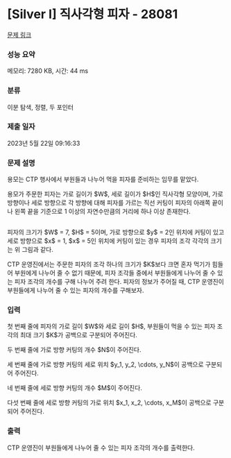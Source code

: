 # [Silver I] 직사각형 피자 - 28081 

[문제 링크](https://www.acmicpc.net/problem/28081) 

### 성능 요약

메모리: 7280 KB, 시간: 44 ms

### 분류

이분 탐색, 정렬, 두 포인터

### 제출 일자

2023년 5월 22일 09:16:33

### 문제 설명

<p>용모는 CTP 행사에서 부원들과 나누어 먹을 피자를 준비하는 임무를 맡았다.</p>

<p>용모가 주문한 피자는 가로 길이가 $W$, 세로 길이가 $H$인 직사각형 모양이며, 가로 방향이나 세로 방향으로 각 방향에 대해 피자를 가르는 직선 커팅이 피자의 아래쪽 끝이나 왼쪽 끝을 기준으로 1 이상의 자연수만큼의 거리에 하나 이상 존재한다.</p>

<p style="text-align: center;"><img alt="" src=""></p>

<p>피자의 크기가 $W$ = 7, $H$ = 5이며, 가로 방향으로 $y$ = 2인 위치에 커팅이 있고 세로 방향으로 $x$ = 1, $x$ = 5인 위치에 커팅이 있는 경우 피자의 조각 각각의 크기는 위 그림과 같다.</p>

<p>CTP 운영진에서는 주문한 피자의 조각 하나의 크기가 $K$보다 크면 혼자 먹기가 힘들어 부원에게 나누어 줄 수 없기 때문에, 피자 조각들 중에서 부원들에게 나누어 줄 수 있는 피자 조각의 개수를 구해 나누어 주려 한다. 피자의 정보가 주어질 때, CTP 운영진이 부원들에게 나누어 줄 수 있는 피자의 개수를 구해보자.</p>

### 입력 

 <p>첫 번째 줄에 피자의 가로 길이 $W$와 세로 길이 $H$, 부원들이 먹을 수 있는 피자 조각의 최대 크기 $K$가 공백으로 구분되어 주어진다.</p>

<p>두 번째 줄에 가로 방향 커팅의 개수 $N$이 주어진다.</p>

<p>세 번째 줄에 가로 방향 커팅의 세로 위치 $y_1, y_2, \cdots, y_N$이 공백으로 구분되어 주어진다.</p>

<p>네 번째 줄에 세로 방향 커팅의 개수 $M$이 주어진다.</p>

<p>다섯 번째 줄에 세로 방향 커팅의 가로 위치 $x_1, x_2, \cdots, x_M$이 공백으로 구분되어 주어진다.</p>

### 출력 

 <p>CTP 운영진이 부원들에게 나누어 줄 수 있는 피자 조각의 개수를 출력한다.</p>

